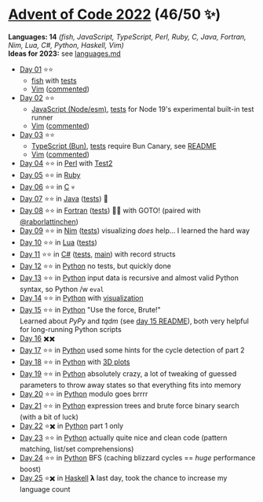 # [Advent of Code 2022](https://adventofcode.com/2022) (46/50 ✨)

**Languages: 14** *(fish, JavaScript, TypeScript, Perl, Ruby, C, Java, Fortran, Nim,
Lua, C#, Python, Haskell, Vim)*  
**Ideas for 2023:** see [languages.md](languages.md)

- [Day 01](https://adventofcode.com/2022/day/1) ⭐⭐
    - [fish](day-01-fish/day01.fish) with [tests](day-01-fish/test.fish)
    - [Vim](../vim/2022/day-01/aoc-2022-01.vim)
      ([commented](../vim/2022/day-01/aoc-2022-01.commented.vim))
- [Day 02](https://adventofcode.com/2022/day/2) ⭐⭐
    - [JavaScript (Node/esm)](day-02-javascript/day02.mjs),
      [tests](day-02-javascript/day02.test.mjs) for Node 19's experimental built-in test runner
    - [Vim](../vim/2022/day-02/aoc-2022-02.vim)
      ([commented](../vim/2022/day-02/aoc-2022-02.commented.vim))
- [Day 03](https://adventofcode.com/2022/day/3) ⭐⭐
    - [TypeScript (Bun)](day-03-typescript/day03.ts),
      [tests](day-03-typescript/day03.test.ts) require Bun Canary, see [README](day-03-typescript/README.md)
    - [Vim](../vim/2022/day-03/aoc-2022-03.vim)
      ([commented](../vim/2022/day-03/aoc-2022-03.commented.vim))
- [Day 04](https://adventofcode.com/2022/day/4) ⭐⭐ in
  [Perl](day-04-perl/day04.pl) with [Test2](https://metacpan.org/pod/Test2)
- [Day 05](https://adventofcode.com/2022/day/5) ⭐⭐ in
  [Ruby](day-05-ruby/day05.rb)
- [Day 06](https://adventofcode.com/2022/day/6) ⭐⭐ in
  [C](day-06-c/day06.c) 💀
- [Day 07](https://adventofcode.com/2022/day/7) ⭐⭐ in
  [Java](day-07-java/src/main/java/de/zogan/aoc2022/Day07.java)
  ([tests](day-07-java/src/test/java/de/zogan/aoc2022/Day07Tests.java)) 🦕
- [Day 08](https://adventofcode.com/2022/day/8) ⭐⭐ in
  [Fortran](day-08-fortran/day08.f90)
  ([tests](day-08-fortran/tests.f90)) 🧑‍🔬 with GOTO!
  (paired with [@raborlattinchen](https://github.com/raborlattinchen))
- [Day 09](https://adventofcode.com/2022/day/9) ⭐⭐ in
  [Nim](day-09-nim/lib.nim) ([tests](day-09-nim/tests.nim))
  visualizing *does* help… I learned the hard way
- [Day 10](https://adventofcode.com/2022/day/10) ⭐⭐ in
  [Lua](day-10-lua/day10.lua) ([tests](day-10-lua/day10_spec.lua))
- [Day 11](https://adventofcode.com/2022/day/11) ⭐⭐ in
  [C#](day-11-csharp/Day11.cs) ([tests](day-11-csharp/Day11Tests.cs),
  [main](day-11-csharp/Program.cs)) with record structs
- [Day 12](https://adventofcode.com/2022/day/12) ⭐⭐ in
  [Python](day-12-python/day12.py) no tests, but quickly done
- [Day 13](https://adventofcode.com/2022/day/13) ⭐⭐ in
  [Python](day-13-python/day13.py) input data is recursive and almost valid Python syntax, so Python /w `eval`
- [Day 14](https://adventofcode.com/2022/day/14) ⭐⭐ in
  [Python](day-14-python/day14.py) with [visualization](day-14-python/README.md)
- [Day 15](https://adventofcode.com/2022/day/15) ⭐⭐ in
  [Python](day-15-python/day15.py) "Use the force, Brute!"  
  Learned about *PyPy* and *tqdm* (see [day 15 README](day-15-python/README.md)),
  both very helpful for long-running Python scripts
- [Day 16](https://adventofcode.com/2022/day/16) ️✖️✖️
- [Day 17](https://adventofcode.com/2022/day/17) ⭐⭐ in
  [Python](day-17-python/day17.py) used some hints for the cycle detection of part 2
- [Day 18](https://adventofcode.com/2022/day/18) ⭐⭐ in
  [Python](day-18-python/day18.py) with [3D plots](day-18-python/README.md)
- [Day 19](https://adventofcode.com/2022/day/19) ⭐⭐ in
  [Python](day-19-python/day19.py) absolutely crazy, a lot of tweaking of guessed
  parameters to throw away states so that everything fits into memory
- [Day 20](https://adventofcode.com/2022/day/20) ⭐⭐ in
  [Python](day-20-python/day20.py) modulo goes brrrr
- [Day 21](https://adventofcode.com/2022/day/21) ⭐⭐ in
  [Python](day-21-python/day21.py) expression trees and brute force binary search (with a bit of luck)
- [Day 22](https://adventofcode.com/2022/day/22) ⭐✖️ in
  [Python](day-22-python/day22.py) part 1 only
- [Day 23](https://adventofcode.com/2022/day/23) ⭐⭐ in
  [Python](day-23-python/day23.py) actually quite nice and clean code (pattern matching, list/set comprehensions)
- [Day 24](https://adventofcode.com/2022/day/24) ⭐⭐ in
  [Python](day-24-python/day24.py) BFS (caching blizzard cycles == *huge* performance boost)
- [Day 25](https://adventofcode.com/2022/day/25) ⭐✖️ in
  [Haskell](day-25-haskell/day25.hs) 𝝺 last day, took the chance to increase my language count
